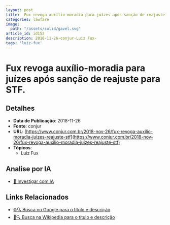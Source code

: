 ```yaml
---
layout: post
title:  Fux revoga auxílio-moradia para juízes após sanção de reajuste para STF.
categories: lawfare
image: 
  path: "/assets/solid/gavel.svg"
article_id: id152
description: 2018-11-26-conjur-Luiz Fux-
tags: 'luiz-fux'
---
```


# Fux revoga auxílio-moradia para juízes após sanção de reajuste para STF.

## Detalhes
- **Data de Publicação**: 2018-11-26
- **Fonte**: conjur
- **URL**: [https://www.conjur.com.br/2018-nov-26/fux-revoga-auxilio-moradia-juizes-reajuste-stf](https://www.conjur.com.br/2018-nov-26/fux-revoga-auxilio-moradia-juizes-reajuste-stf)
- **Tópicos**:
  - Luiz Fux

## Analise por IA
- [🤖 Investigar com IA](https://www.perplexity.ai/search?q=%22not%C3%ADcia%20artigo%20Brasil%22%20Fux%20revoga%20aux%C3%ADlio-moradia%20para%20ju%C3%ADzes%20ap%C3%B3s%20san%C3%A7%C3%A3o%20de%20reajuste%20para%20STF.%20conjur%202018-11-26)

## Links Relacionados
- [🌐🔍 Busca no Google para o título e descrição](https://www.google.com/search?q=%22not%C3%ADcia%20artigo%20Brasil%22%20Fux%20revoga%20aux%C3%ADlio-moradia%20para%20ju%C3%ADzes%20ap%C3%B3s%20san%C3%A7%C3%A3o%20de%20reajuste%20para%20STF.%20conjur%202018-11-26)
- [📖🔍 Busca na Wikipedia para o título e descrição](https://pt.wikipedia.org/w/index.php?search=%22not%C3%ADcia%20artigo%20Brasil%22%20Fux%20revoga%20aux%C3%ADlio-moradia%20para%20ju%C3%ADzes%20ap%C3%B3s%20san%C3%A7%C3%A3o%20de%20reajuste%20para%20STF.%20conjur%202018-11-26)

